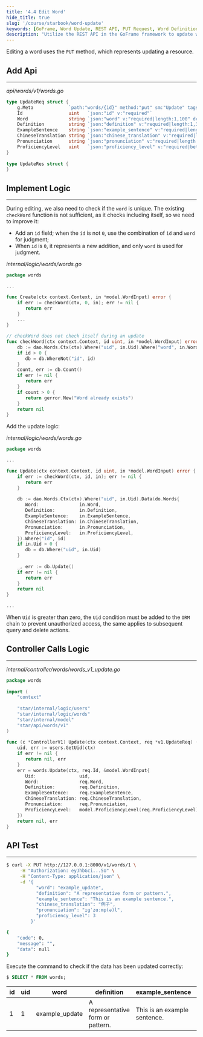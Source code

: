 ```yaml
---
title: '4.4 Edit Word'
hide_title: true
slug: '/course/starbook/word-update'
keywords: [GoFrame, Word Update, REST API, PUT Request, Word Definition, Uniqueness Check, Update Logic, Permission Verification, Database Operation, Error Handling]
description: "Utilize the REST API in the GoFrame framework to update word information, including the word's definition, example sentences, Chinese translation, and pronunciation. Emphasizes the uniqueness check and permission verification logic during edit operations, and demonstrates how to use the database to update data and handle errors through code examples."
---
```

Editing a word uses the `PUT` method, which represents updating a resource.
## Add Api
---
*api/words/v1/words.go*
```go
type UpdateReq struct {  
    g.Meta             `path:"words/{id}" method:"put" sm:"Update" tags:"Word"`  
    Id                 uint   `json:"id" v:"required"`  
    Word               string `json:"word" v:"required|length:1,100" dc:"Word"`  
    Definition         string `json:"definition" v:"required|length:1,300" dc:"Word Definition"`  
    ExampleSentence    string `json:"example_sentence" v:"required|length:1,300" dc:"Example Sentence"`  
    ChineseTranslation string `json:"chinese_translation" v:"required|length:1,300" dc:"Chinese Translation"`  
    Pronunciation      string `json:"pronunciation" v:"required|length:1,100" dc:"Pronunciation"`  
    ProficiencyLevel   uint   `json:"proficiency_level" v:"required|between:1,5" dc:"Proficiency Level, 1 minimum, 5 maximum"`  
}  
  
type UpdateRes struct {  
}
```

## Implement Logic
---
During editing, we also need to check if the `word` is unique. The existing `checkWord` function is not sufficient, as it checks including itself, so we need to improve it:
- Add an `id` field; when the `id` is not `0`, use the combination of `id` and `word` for judgment;
- When `id` is `0`, it represents a new addition, and only `word` is used for judgment.

*internal/logic/words/words.go*
```go
package words

...

func Create(ctx context.Context, in *model.WordInput) error {  
    if err := checkWord(ctx, 0, in); err != nil {  
       return err  
    }
    ...
}

// checkWord does not check itself during an update  
func checkWord(ctx context.Context, id uint, in *model.WordInput) error {  
    db := dao.Words.Ctx(ctx).Where("uid", in.Uid).Where("word", in.Word)  
    if id > 0 {  
       db = db.WhereNot("id", id)  
    }  
    count, err := db.Count()  
    if err != nil {  
       return err  
    }  
    if count > 0 {  
       return gerror.New("Word already exists")  
    }  
    return nil  
}
```

Add the update logic:

*internal/logic/words/words.go*
```go
package words  

...

func Update(ctx context.Context, id uint, in *model.WordInput) error {  
    if err := checkWord(ctx, id, in); err != nil {  
       return err  
    }  
      
    db := dao.Words.Ctx(ctx).Where("uid", in.Uid).Data(do.Words{  
       Word:               in.Word,  
       Definition:         in.Definition,  
       ExampleSentence:    in.ExampleSentence,  
       ChineseTranslation: in.ChineseTranslation,  
       Pronunciation:      in.Pronunciation,  
       ProficiencyLevel:   in.ProficiencyLevel,  
    }).Where("id", id)  
    if in.Uid > 0 {  
       db = db.Where("uid", in.Uid)  
    }  
  
    _, err := db.Update()  
    if err != nil {  
       return err  
    }  
    return nil  
}

...
```

When `Uid` is greater than zero, the `Uid` condition must be added to the `ORM` chain to prevent unauthorized access, the same applies to subsequent query and delete actions.

## Controller Calls Logic
---
*internal/controller/words/words_v1_update.go*
```go
package words  
  
import (  
    "context"  
  
    "star/internal/logic/users"
    "star/internal/logic/words"
    "star/internal/model"  
    "star/api/words/v1"
)  
  
func (c *ControllerV1) Update(ctx context.Context, req *v1.UpdateReq) (res *v1.UpdateRes, err error) {  
    uid, err := users.GetUid(ctx)  
    if err != nil {  
       return nil, err  
    }  
    err = words.Update(ctx, req.Id, &model.WordInput{  
       Uid:                uid,  
       Word:               req.Word,  
       Definition:         req.Definition,  
       ExampleSentence:    req.ExampleSentence,  
       ChineseTranslation: req.ChineseTranslation,  
       Pronunciation:      req.Pronunciation,  
       ProficiencyLevel:   model.ProficiencyLevel(req.ProficiencyLevel),  
    })  
    return nil, err  
}
```

## API Test
---
```bash
$ curl -X PUT http://127.0.0.1:8000/v1/words/1 \
     -H "Authorization: eyJhbGci...5U" \
     -H "Content-Type: application/json" \
     -d '{
           "word": "example_update",
           "definition": "A representative form or pattern.",
           "example_sentence": "This is an example sentence.",
           "chinese_translation": "例子",
           "pronunciation": "ɪɡˈzɑːmp(ə)l",
           "proficiency_level": 3
         }'

{
    "code": 0,
    "message": "",
    "data": null
}
```
Execute the command to check if the data has been updated correctly:
```sql
$ SELECT * FROM words;
```
  
| id  | uid | word           | definition                        | example_sentence             | chinese_translation | pronunciation | proficiency_level | created_at          | updated_at          |
| --- | --- | -------------- | --------------------------------- | ---------------------------- | ------------------- | ------------- | ----------------- | ------------------- | ------------------- |
| 1   | 1   | example_update | A representative form or pattern. | This is an example sentence. | 例子                  | ɪɡˈzɑːmp(ə)l  | 3                 | 2024/11/12 15:38:50 | 2024/11/12 15:38:50 |